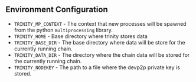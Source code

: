 


## Environment Configuration

- `TRINITY_MP_CONTEXT` - The context that new processes will be spawned from the python `multiprocessing` library.
- `TRINITY_HOME` - Base directory where trinity stores data
- `TRINITY_BASE_DIR` - The base directory where data will be store for the currently running chain.
- `TRINITY_DATA_DIR` - The directory where the chain data will be stored for the currently running chain.
- `TRINITY_NODEKEY` - The path to a file where the devp2p private key is stored.
